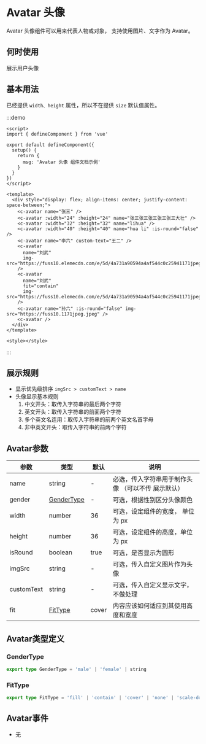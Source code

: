 # Avatar 头像

Avatar 头像组件可以用来代表人物或对象， 支持使用图片、文字作为 Avatar。

## 何时使用

展示用户头像

## 基本用法

已经提供 `width、height` 属性，所以不在提供 `size` 默认值属性。

:::demo

```vue
<script>
import { defineComponent } from 'vue'

export default defineComponent({
  setup() {
    return {
      msg: 'Avatar 头像 组件文档示例'
    }
  }
})
</script>

<template>
  <div style="display: flex; align-items: center; justify-content: space-between;">
    <c-avatar name="张三" />
    <c-avatar :width="24" :height="24" name="张三张三张三张三张三大壮" />
    <c-avatar :width="32" :height="32" name="lihua" />
    <c-avatar :width="40" :height="40" name="hua li" :is-round="false" />
    <c-avatar name="李六" custom-text="王二" />
    <c-avatar
      name="刘武"
      img-src="https://fuss10.elemecdn.com/e/5d/4a731a90594a4af544c0c25941171jpeg.jpeg"
    />
    <c-avatar
      name="刘武"
      fit="contain"
      img-src="https://fuss10.elemecdn.com/e/5d/4a731a90594a4af544c0c25941171jpeg.jpeg"
    />
    <c-avatar name="孙六" :is-round="false" img-src="https://fuss10.1171jpeg.jpeg" />
    <c-avatar />
  </div>
</template>

<style></style>
```

:::

## 展示规则

- 显示优先级排序 `imgSrc > customText > name`
- 头像显示基本规则
  1. 中文开头：取传入字符串的最后两个字符
  1. 英文开头：取传入字符串的前面两个字符
  1. 多个英文名连用：取传入字符串的前两个英文名首字母
  1. 非中英文开头：取传入字符串的前两个字符

## Avatar参数

| 参数       | 类型                      | 默认  | 说明                                               |
| ---------- | ------------------------- | ----- | -------------------------------------------------- |
| name       | string                    | -     | 必选，传入字符串用于制作头像 （可以不传 展示默认） |
| gender     | [GenderType](#gendertype) | -     | 可选，根据性别区分头像颜色                         |
| width      | number                    | 36    | 可选，设定组件的宽度， 单位为 px                   |
| height     | number                    | 36    | 可选，设定组件的高度，单位为 px                    |
| isRound    | boolean                   | true  | 可选，是否显示为圆形                               |
| imgSrc     | string                    | -     | 可选，传入自定义图片作为头像                       |
| customText | string                    | -     | 可选，传入自定义显示文字，不做处理                 |
| fit        | [FitType](#fittype)       | cover | 内容应该如何适应到其使用高度和宽度                 |

## Avatar类型定义

### GenderType

```ts
export type GenderType = 'male' | 'female' | string
```

### FitType

```ts
export type FitType = 'fill' | 'contain' | 'cover' | 'none' | 'scale-down'
```

## Avatar事件

- 无
